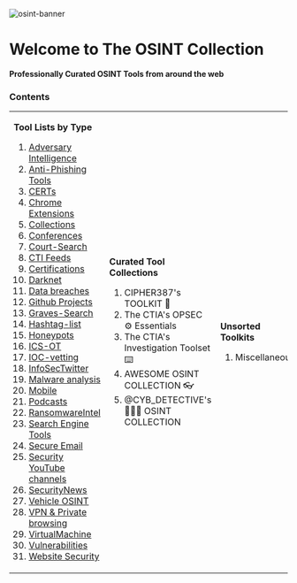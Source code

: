 
![osint-banner](https://github.com/chatala1/OSINT-KIT/assets/16328550/f2addaaf-c977-4b5a-8881-88c4081640ed)

# Welcome to The OSINT Collection
**Professionally Curated OSINT Tools from around the web**

### Contents

<table style="align-items:top;">
<tr>
<td>

**Tool Lists by Type** 

1. [Adversary Intelligence](/type/Adversary%20Intelligence.md) 
2. [Anti-Phishing Tools](/type/Anti-Phishing%20Tools.md) 
3. [CERTs](/type/CERTs.md) 
4. [Chrome Extensions](/type/Chrome%20Extensions.md) 
5. [Collections](/type/Collections.md) 
6. [Conferences](/type/Conferences.md) 
7. [Court-Search](/type/Court-Search.md) 
8. [CTI Feeds](/type/CTI%20Feeds.md) 
9. [Certifications](/type/Certifications.md) 
10. [Darknet](/type/Darknet.md) 
11. [Data breaches](/type/Data%20breaches.md) 
12. [Github Projects](/type/Github%20Projects.md) 
13. [Graves-Search](/type/Graves-Search.md) 
14. [Hashtag-list](/type/Hashtag-list.md) 
15. [Honeypots](/type/Honeypots.md) 
16. [ICS-OT](/type/ICS-OT.md) 
17. [IOC-vetting](/type/IOC-vetting.md) 
18. [InfoSecTwitter](/type/InfoSecTwitter.md) 
19. [Malware analysis](/type/Malware%20analysis.md) 
20. [Mobile](/type/Mobile.md) 
21. [Podcasts](/type/Podcasts.md) 
22. [RansomwareIntel](/type/RansomwareIntel.md) 
23. [Search Engine Tools](/type/Search%20Engine%20Tools.md) 
24. [Secure Email](/type/Secure%20Email.md) 
25. [Security YouTube channels](/type/Security%20YouTube%20channels.md) 
26. [SecurityNews](/type/SecurityNews.md)
27.  [Vehicle OSINT](/type/Vehicle_OSINT.md) 
28. [VPN & Private browsing](/type/VPN%20%26%20Private%20browsing.md) 
29. [VirtualMachine](/type/VirtualMachine.md) 
30. [Vulnerabilities](/type/Vulnerabilities.md)
31. [Website Security](/type/Website%20Security.md) 

</td>
<td>

**Curated Tool Collections** 

1. CIPHER387's TOOLKIT 👾
2. The CTIA's OPSEC ⚙️ Essentials
3. The CTIA's Investigation Toolset ⌨️
4. AWESOME OSINT COLLECTION 👓
5. @CYB_DETECTIVE's 🕵🏼‍♂️ OSINT COLLECTION

</td>
<td>

**Unsorted Toolkits**

1. Miscellaneous

</td>
</tr>
</table>
